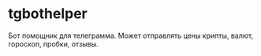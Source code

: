 # tgbothelper
Бот помощник для телеграмма. Может отправлять цены крипты, валют, гороскоп, пробки, отзывы.
